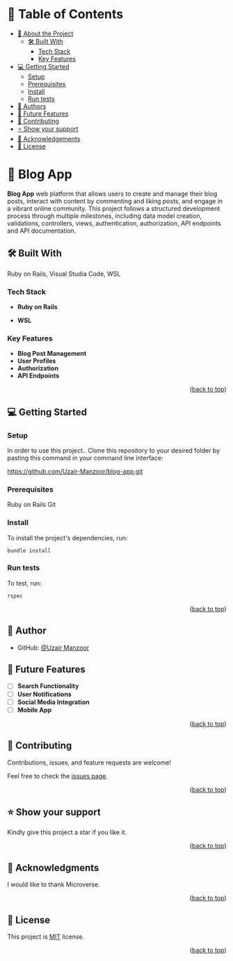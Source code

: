 <a name="readme-top"></a>

# 📗 Table of Contents

- [📖 About the Project](#about-project)
  - [🛠 Built With](#built-with)
    - [Tech Stack](#tech-stack)
    - [Key Features](#key-features)
- [💻 Getting Started](#getting-started)
  - [Setup](#setup)
  - [Prerequisites](#prerequisites)
  - [Install](#install)
  - [Run tests](#run-tests)
- [👥 Authors](#authors)
- [🔭 Future Features](#future-features)
- [🤝 Contributing](#contributing)
- [⭐️ Show your support](#support)
- [🙏 Acknowledgements](#acknowledgements)
- [📝 License](#license)

# 📖 Blog App <a name="about-project"></a>

**Blog App** web platform that allows users to create and manage their blog posts, interact with content by commenting and liking posts, and engage in a vibrant online community. This project follows a structured development process through multiple milestones, including data model creation, validations, controllers, views, authentication, authorization, API endpoints and API documentation.

## 🛠 Built With <a name="built-with"></a>
Ruby on Rails, Visual Studia Code, WSL

### Tech Stack <a name="tech-stack"></a>

- **Ruby on Rails**

- **WSL**

### Key Features <a name="key-features"></a>

- **Blog Post Management**
- **User Profiles**
- **Authorization**
- **API Endpoints**

<p align="right">(<a href="#readme-top">back to top</a>)</p>

## 💻 Getting Started <a name="getting-started"></a>

### Setup <a name="setup"></a>

In order to use this project.. Clone this repository to your desired folder by pasting this command in your command line interface:

  https://github.com/Uzair-Manzoor/blog-app.git

### Prerequisites <a name="prerequisites"></a>

  Ruby on Rails
  Git

### Install <a name="install"></a>

To install the project's dependencies, run:

```
bundle install
```

### Run tests <a name="run tests"></a>

To test, run:

```
rspec
```

<p align="right">(<a href="#readme-top">back to top</a>)</p>

## 👥 Author <a name="authors"></a>

- GitHub: [@Uzair Manzoor](https://github.com/Uzair-Manzoor)

## 🔭 Future Features <a name="future-features"></a>

- [ ] **Search Functionality**
- [ ] **User Notifications**
- [ ] **Social Media Integration**
- [ ] **Mobile App**

<p align="right">(<a href="#readme-top">back to top</a>)</p>

## 🤝 Contributing <a name="contributing"></a>

Contributions, issues, and feature requests are welcome!

Feel free to check the [issues page](../../issues/).

<p align="right">(<a href="#readme-top">back to top</a>)</p>

## ⭐️ Show your support <a name="support"></a>

Kindly give this project a star if you like it.

<p align="right">(<a href="#readme-top">back to top</a>)</p>

## 🙏 Acknowledgments <a name="acknowledgements"></a>

I would like to thank Microverse.

<p align="right">(<a href="#readme-top">back to top</a>)</p>

## 📝 License <a name="license"></a>

This project is [MIT](/LICENSE) license.

<p align="right">(<a href="#readme-top">back to top</a>)</p>
